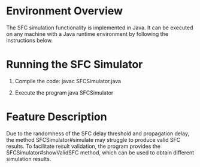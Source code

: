 # Environment Overview
The SFC simulation functionality is implemented in Java. It can be executed on any machine with a Java runtime environment by following the instructions below.

# Running the SFC Simulator

1. Compile the code:
javac SFCSimulator.java

2. Execute the program
java SFCSimulator

# Feature Description
Due to the randomness of the SFC delay threshold and propagation delay, the method SFCSimulator#simulate may struggle to produce valid SFC results. To facilitate result validation, the program provides the SFCSimulator#showValidSFC method, which can be used to obtain different simulation results.